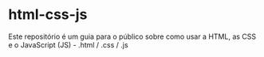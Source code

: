 # html-css-js
Este repositório é um guia para o público sobre como usar a HTML, as CSS e o JavaScript (JS) - .html / .css / .js
